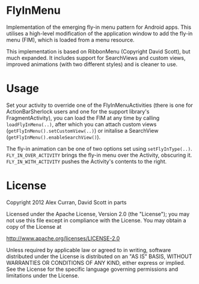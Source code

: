 FlyInMenu
==========

Implementation of the emerging fly-in menu pattern for Android apps. This utilises a high-level modification of the application window to add the fly-in menu (FIM), which is loaded from a menu resource.

This implementation is based on RibbonMenu (Copyright David Scott), but much expanded. It includes support for SearchViews and custom views, improved animations (with two different styles) and is cleaner to use.


Usage
=====

Set your activity to override one of the FlyInMenuActivities (there is one for ActionBarSherlock users and one for the support library's FragmentActivity), you can load the FIM at any time by calling `loadFlyInMenu(..)`, after which you can attach custom views (`getFlyInMenu().setCustomView(..)`) or initalise a SearchView (`getFlyInMenu().enableSearchView()`).

The fly-in animation can be one of two options set using `setFlyInType(..)`. `FLY_IN_OVER_ACTIVITY` brings the fly-in menu over the Activity, obscuring it. `FLY_IN_WITH_ACTIVITY` pushes the Activity's contents to the right.


License
=======

Copyright 2012 Alex Curran, David Scott in parts

Licensed under the Apache License, Version 2.0 (the "License");
you may not use this file except in compliance with the License.
You may obtain a copy of the License at

   http://www.apache.org/licenses/LICENSE-2.0

Unless required by applicable law or agreed to in writing, software
distributed under the License is distributed on an "AS IS" BASIS,
WITHOUT WARRANTIES OR CONDITIONS OF ANY KIND, either express or implied.
See the License for the specific language governing permissions and
limitations under the License.